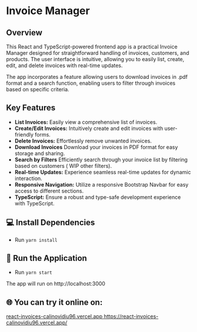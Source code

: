 # Invoice Manager

## Overview

This React and TypeScript-powered frontend app is a practical Invoice Manager designed for straightforward handling of invoices, customers, and products. The user interface is intuitive, allowing you to easily list, create, edit, and delete invoices with real-time updates.

The app incorporates a feature allowing users to download invoices in .pdf format and a search function, enabling users to filter through invoices based on specific criteria.


## Key Features

- **List Invoices:** Easily view a comprehensive list of invoices.
- **Create/Edit Invoices:** Intuitively create and edit invoices with user-friendly forms.
- **Delete Invoices:** Effortlessly remove unwanted invoices.
- **Download Invoices** Download your invoices in PDF format for easy storage and sharing.
- **Search by Filters** Efficiently search through your invoice list by filtering based on customers ( WIP other filters).
- **Real-time Updates:** Experience seamless real-time updates for dynamic interaction.
- **Responsive Navigation:** Utilize a responsive Bootstrap Navbar for easy access to different sections.
- **TypeScript:** Ensure a robust and type-safe development experience with TypeScript.


## 💻 Install Dependencies

- Run `yarn install`

## 🚀 Run the Application

 -  Run `yarn start`

The app will run on http://localhost:3000

## 🌐 You can try it online on:

[react-invoices-calinovidiu96.vercel.app
](https://react-invoices-calinovidiu96.vercel.app/)https://react-invoices-calinovidiu96.vercel.app/

